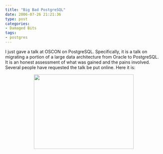```yaml
---
title: "Big Bad PostgreSQL"
date: 2006-07-26 21:21:36
type: post
categories:
- Damaged Bits
tags:
- postgres
---
```


<p>I just gave a talk at OSCON on PostgreSQL.  Specifically, it is a talk on migrating a portion of a large data architecture from Oracle to PostgreSQL.  It is an honest assessment of what was gained and the pains involved.  Several people have requested the talk be put online.  Here it is:</p>  <center> <a href="https://lethargy.org/~jesus/misc/BBPostgres.pdf" border=0><img src="https://lethargy.org/~jesus/misc/BBPostgres.png" width=320 height=240></a> </center> 
